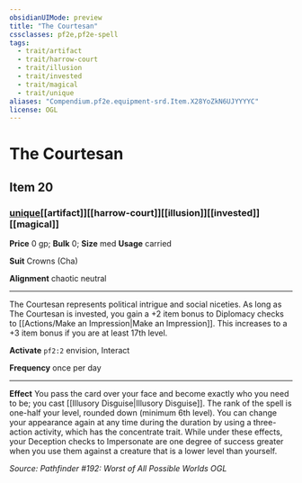 ```yaml
---
obsidianUIMode: preview
title: "The Courtesan"
cssclasses: pf2e,pf2e-spell
tags:
  - trait/artifact
  - trait/harrow-court
  - trait/illusion
  - trait/invested
  - trait/magical
  - trait/unique
aliases: "Compendium.pf2e.equipment-srd.Item.X28YoZkN6UJYYYYC"
license: OGL
---
```

# The Courtesan
## Item 20
### [unique](unique "Unique Rarity Trait")[[artifact]][[harrow-court]][[illusion]][[invested]][[magical]]


**Price** 0 gp; 
**Bulk** 0; **Size** med
**Usage** carried

**Suit** Crowns (Cha)

**Alignment** chaotic neutral

* * *

The Courtesan represents political intrigue and social niceties. As long as The Courtesan is invested, you gain a +2 item bonus to Diplomacy checks to [[Actions/Make an Impression|Make an Impression]]. This increases to a +3 item bonus if you are at least 17th level.

**Activate** `pf2:2` envision, Interact

**Frequency** once per day

* * *

**Effect** You pass the card over your face and become exactly who you need to be; you cast [[Illusory Disguise|Illusory Disguise]]. The rank of the spell is one-half your level, rounded down (minimum 6th level). You can change your appearance again at any time during the duration by using a three-action activity, which has the concentrate trait. While under these effects, your Deception checks to Impersonate are one degree of success greater when you use them against a creature that is a lower level than yourself.

*Source: Pathfinder #192: Worst of All Possible Worlds*
*OGL*